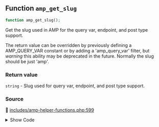 ## Function `amp_get_slug`

```php
function amp_get_slug();
```

Get the slug used in AMP for the query var, endpoint, and post type support.

The return value can be overridden by previously defining a AMP_QUERY_VAR constant or by adding a &#039;amp_query_var&#039; filter, but *warning* this ability may be deprecated in the future. Normally the slug should be just &#039;amp&#039;.

### Return value

`string` - Slug used for query var, endpoint, and post type support.

### Source

:link: [includes/amp-helper-functions.php:599](../../includes/amp-helper-functions.php#L599-L610)

<details>
<summary>Show Code</summary>

```php
function amp_get_slug() {
	/**
	 * Filter the AMP query variable.
	 *
	 * Warning: This filter may become deprecated.
	 *
	 * @since 0.3.2
	 *
	 * @param string $query_var The AMP query variable.
	 */
	return apply_filters( 'amp_query_var', defined( 'AMP_QUERY_VAR' ) ? AMP_QUERY_VAR : QueryVar::AMP );
}
```

</details>
